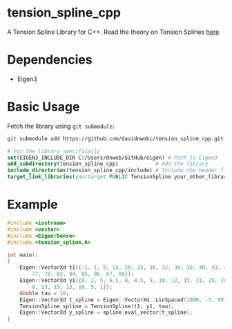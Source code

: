 # tension_spline_cpp
A Tension Spline Library for C++. Read the theory on Tension Splines [here](Math212_ProjectReport.pdf)

# Dependencies
- Eigen3

# Basic Usage
Fetch the library using `git submodule`:
```bash
git submodule add https://github.com/davidnwobi/tension_spline_cpp.git
```
```cmake
# For the library specifically
set(EIGEN3_INCLUDE_DIR C:/Users/dnwob/GitHub/eigen) # Path to Eigen3
add_subdirectory(tension_spline_cpp)            # Add the library
include_directories(tension_spline_cpp/include) # Include the header files
target_link_libraries(yourtarget PUBLIC TensionSpline your_other_libraries) # Link the library
```

# Example
```cpp
#include <iostream>
#include <vector>
#include <Eigen/Dense>
#include <tension_spline.h>

int main()
{ 
    Eigen::VectorXd t1{{-1, 1, 8, 14, 20, 25, 30, 32, 34, 36, 40, 43, 46, 47, 47.75, 48, 49, 52, 55, 59, 63, 70, 73,
        77, 79, 83, 84, 85, 86, 87, 88}};
    Eigen::VectorXd y1{{0, 2, 5, 6.5, 8, 8.5, 9, 10, 12, 15, 21, 25, 28, 22, 16, 12, 10, 9.5, 9, 8.5, 7.5, 5, 4, 5.5,
        8, 13, 15, 13, 10, 5, 1}};
    double tau = 10;
    Eigen::VectorXd t_spline = Eigen::VectorXd::LinSpaced(1000, -3, 89);
    TensionSpline spline = TensionSpline(t1, y1, tau);
    Eigen::VectorXd y_spline = spline.eval_vector(t_spline);
}

```